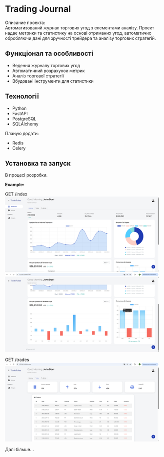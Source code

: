 # Trading Journal

Описание проекта:  
Автоматизований журнал торгових угод з елементами аналізу. 
Проект надає метрики та статистику на основі отриманих угод, автоматично обробляючи дані для зручності трейдера та аналізу торгових стратегій.

## Функціонал та особливості
- Ведення журналу торгових угод
- Автоматичний розрахунок метрик
- Аналіз торгової стратегії
- Вбудовані інструменти для статистики

## Технології
- Python
- FastAPI
- PostgreSQL
- SQLAlchemy

Планую додати: 
- Redis
- Celery


## Установка та запуск
В процесі розробки.


**Example:**

GET /index
![Головна сторінка](screenshots/1.png)
![Головна сторінка](screenshots/2.png)

GET /trades
![Сторінка з угодами](screenshots/3.png)

Далі більше...